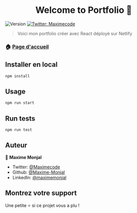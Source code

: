 <h1 align="center">Welcome to Portfolio 👋</h1>
<p>
  <img alt="Version" src="https://img.shields.io/badge/version-0.1.0-blue.svg?cacheSeconds=2592000" />
  <a href="https://twitter.com/Maximecode" target="_blank" rel="noopener noreferrer">
    <img alt="Twitter: Maximecode" src="https://img.shields.io/twitter/follow/Maximecode.svg?style=social" />
  </a>
</p>

> Voici mon portfolio créer avec React déployé sur Netlify

### 🏠 [Page d'accueil](https://maxime-monjal.netlify.app/)

## Installer en local


```sh
npm install
```

## Usage

```sh
npm run start
```

## Run tests

```sh
npm run test
```

## Auteur

👤 **Maxime Monjal**

* Twitter: [@Maximecode](https://twitter.com/Maximecode)
* Github: [@Maxime-Monjal](https://github.com/Maxime-Monjal)
* LinkedIn: [@maximemonjal](https://linkedin.com/in/maximemonjal)

## Montrez votre support

Une petite ⭐️ si ce projet vous a plu ! 
